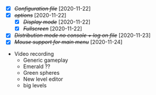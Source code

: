 - [X] ~~*Configuration file*~~ [2020-11-22]
- [X] ~~*options*~~ [2020-11-22]
  - [X] ~~*Display mode*~~ [2020-11-22]
  - [X] ~~*Fullscreen*~~ [2020-11-22]
- [X] ~~*Distribution mode no console + log on file*~~ [2020-11-23]
- [X] ~~*Mouse support for main menu*~~ [2020-11-24]
- Video recording
  - Generic gameplay
  - Emerald ??
  - Green spheres
  - New level editor
  - big levels